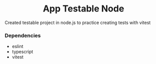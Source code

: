 <h1 align="center">App Testable Node</h1>

<p align="start">Created testable project in node.js to practice creating tests with vitest</p>

<h3 align="start">Dependencies</h3>
<ul>
  <li>eslint</li>
  <li>typescript</li>
  <li>vitest</li>
<ul>
